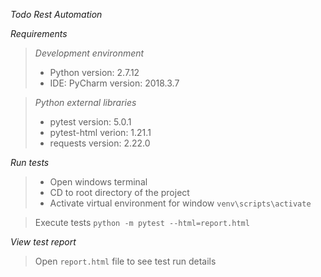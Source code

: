 *Todo Rest Automation*

*Requirements*
>_Development environment_
> - Python version: 2.7.12
> - IDE: PyCharm version: 2018.3.7

>_Python external libraries_
> - pytest version: 5.0.1
> - pytest-html verion: 1.21.1
> - requests version: 2.22.0

*Run tests*

> - Open windows terminal
> - CD to root directory of the project 
> - Activate virtual environment for window
> `venv\scripts\activate`

> Execute tests `python -m pytest --html=report.html`

*View test report*
>Open `report.html` file to see test run details
